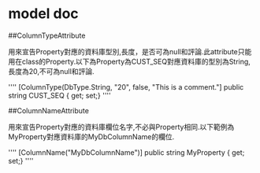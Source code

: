 # model doc

##ColumnTypeAttribute

用來宣告Property對應的資料庫型別,長度，是否可為null和評論.此attribute只能用在class的Property.以下為Property為CUST_SEQ對應資料庫的型別為String,長度為20,不可為null和評論.

''''
[ColumnType(DbType.String, "20", false, "This is a comment."]
public string CUST_SEQ { get; set;}
''''


##ColumnNameAttribute

用來宣告Property對應的資料庫欄位名字,不必與Property相同.以下範例為MyProperty對應資料庫的MyDbColumnName的欄位.

''''
[ColumnName("MyDbColumnName")]
public string MyProperty { get; set;}
''''

